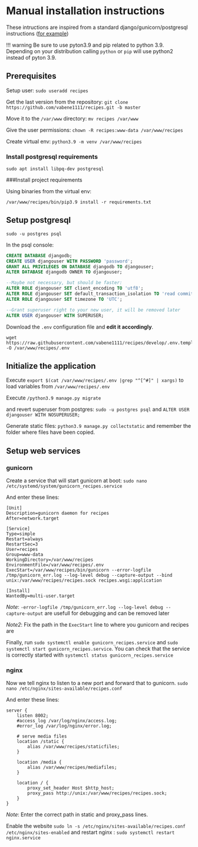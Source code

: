 # Manual installation instructions

These intructions are inspired from a standard django/gunicorn/postgresql instructions ([for example](https://www.digitalocean.com/community/tutorials/how-to-set-up-django-with-postgres-nginx-and-gunicorn-on-ubuntu-16-04))

!!! warning
    Be sure to use pyton3.9 and pip related to python 3.9. Depending on your distribution calling `python` or `pip` will use python2 instead of pyton 3.9.

## Prerequisites

Setup user: `sudo useradd recipes`

Get the last version from the repository: `git clone https://github.com/vabene1111/recipes.git -b master`

Move it to the `/var/www` directory: `mv recipes /var/www`

Give the user permissions: `chown -R recipes:www-data /var/www/recipes`

Create virtual env: `python3.9 -m venv /var/www/recipes`

### Install postgresql requirements

`sudo apt install libpq-dev postgresql`

###Install project requirements

Using binaries from the virtual env:

`/var/www/recipes/bin/pip3.9 install -r requirements.txt`


## Setup postgresql

`sudo -u postgres psql`

In the psql console:

```sql
CREATE DATABASE djangodb;
CREATE USER djangouser WITH PASSWORD 'password';
GRANT ALL PRIVILEGES ON DATABASE djangodb TO djangouser;
ALTER DATABASE djangodb OWNER TO djangouser;

--Maybe not necessary, but should be faster:
ALTER ROLE djangouser SET client_encoding TO 'utf8';
ALTER ROLE djangouser SET default_transaction_isolation TO 'read committed';
ALTER ROLE djangouser SET timezone TO 'UTC';

--Grant superuser right to your new user, it will be removed later
ALTER USER djangouser WITH SUPERUSER;
```

Download the `.env` configuration file and **edit it accordingly**.
```shell
wget https://raw.githubusercontent.com/vabene1111/recipes/develop/.env.template -O /var/www/recipes/.env
```

## Initialize the application

Execute `export $(cat /var/www/recipes/.env |grep "^[^#]" | xargs)` to load variables from `/var/www/recipes/.env`

Execute `/python3.9 manage.py migrate`

and revert superuser from postgres: `sudo -u postgres psql` and `ALTER USER djangouser WITH NOSUPERUSER;`

Generate static files: `python3.9 manage.py collectstatic` and remember the folder where files have been copied.

## Setup web services

### gunicorn

Create a service that will start gunicorn at boot: `sudo nano /etc/systemd/system/gunicorn_recipes.service`

And enter these lines:

```service
[Unit]
Description=gunicorn daemon for recipes
After=network.target

[Service]
Type=simple
Restart=always
RestartSec=3
User=recipes
Group=www-data
WorkingDirectory=/var/www/recipes
EnvironmentFile=/var/www/recipes/.env
ExecStart=/var/www/recipes/bin/gunicorn --error-logfile /tmp/gunicorn_err.log --log-level debug --capture-output --bind unix:/var/www/recipes/recipes.sock recipes.wsgi:application

[Install]
WantedBy=multi-user.target
```

*Note*: `-error-logfile /tmp/gunicorn_err.log --log-level debug --capture-output` are usefull for debugging and can be removed later

*Note2*: Fix the path in the `ExecStart` line to where you gunicorn and recipes are

Finally, run `sudo systemctl enable gunicorn_recipes.service` and `sudo systemctl start gunicorn_recipes.service`. You can check that the service is correctly started with `systemctl status gunicorn_recipes.service`

### nginx

Now we tell nginx to listen to a new port and forward that to gunicorn. `sudo nano /etc/nginx/sites-available/recipes.conf`

And enter these lines:

```nginx
server {
    listen 8002;
    #access_log /var/log/nginx/access.log;
    #error_log /var/log/nginx/error.log;

    # serve media files
    location /static {
        alias /var/www/recipes/staticfiles;
    }
    
    location /media {
        alias /var/www/recipes/mediafiles;
    }

    location / {
        proxy_set_header Host $http_host;
        proxy_pass http://unix:/var/www/recipes/recipes.sock;
    }
}
```

*Note*: Enter the correct path in static and proxy_pass lines.

Enable the website `sudo ln -s /etc/nginx/sites-available/recipes.conf /etc/nginx/sites-enabled` and restart nginx : `sudo systemctl restart nginx.service`
